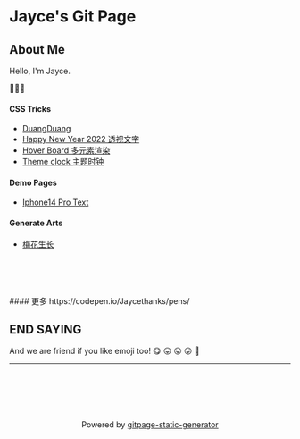 # Jayce's Git Page

## About Me

Hello, I'm Jayce.

🥳🥳🥳

#### CSS Tricks
- [DuangDuang](https://jaycethanks.github.io/demos/CssTrick/DuangDuang/dist)
- [Happy New Year 2022 透视文字](https://jaycethanks.github.io/demos/CssTrick/HappyNewYear2022/dist)
- [Hover Board 多元素渲染](https://jaycethanks.github.io/demos/CssTrick/hover-board/dist)
- [Theme clock 主题时钟](https://jaycethanks.github.io/demos/CssTrick/theme-clock/dist)
#### Demo Pages

- [Iphone14 Pro Text
](https://jaycethanks.github.io/demos/DemoPages/iphone14pro-text/dist)
#### Generate Arts

- [梅花生长
](https://jaycethanks.github.io/demos/GenerateArts/plum-effect/dist)
<br/>
<br/>
<br/>
<br/>
#### 更多 https://codepen.io/Jaycethanks/pens/



## END SAYING

And we are friend if you like emoji too! 😋 😛 😝 😜 🤪









<hr />
<p style="text-align: center; margin-top: 100px">
  Powered by
  <a href="https://github.com/jaycethanks/gitpage-static-generator"> gitpage-static-generator </a>
</p>


